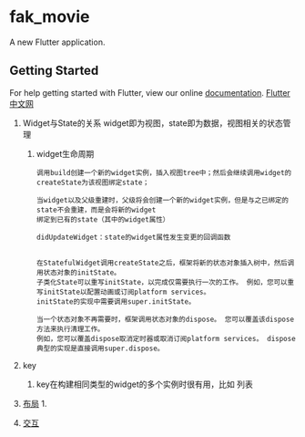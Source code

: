 # fak_movie

A new Flutter application.

## Getting Started

For help getting started with Flutter, view our online
[documentation](https://flutter.io/).
[Flutter中文网](https://flutterchina.club/widgets-intro/)

1. Widget与State的关系
    widget即为视图，state即为数据，视图相关的状态管理
    1. widget生命周期
        ```
        调用build创建一个新的widget实例，插入视图tree中；然后会继续调用widget的createState为该视图绑定state；

        当widget以及父级重建时，父级将会创建一个新的widget实例，但是与之已绑定的state不会重建，而是会将新的widget
        绑定到已有的state（其中的widget属性）

        didUpdateWidget：state的widget属性发生变更的回调函数


        在StatefulWidget调用createState之后，框架将新的状态对象插入树中，然后调用状态对象的initState。
        子类化State可以重写initState，以完成仅需要执行一次的工作。 例如，您可以重写initState以配置动画或订阅platform services。
        initState的实现中需要调用super.initState。

        当一个状态对象不再需要时，框架调用状态对象的dispose。 您可以覆盖该dispose方法来执行清理工作。
        例如，您可以覆盖dispose取消定时器或取消订阅platform services。 dispose典型的实现是直接调用super.dispose。

        ```

2. key
    1. key在构建相同类型的widget的多个实例时很有用，比如 列表

3. [布局](https://flutterchina.club/tutorials/layout/)
    1.
4. [交互](https://flutterchina.club/tutorials/interactive/)


